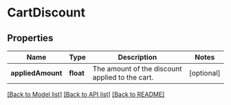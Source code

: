 # CartDiscount

## Properties
Name | Type | Description | Notes
------------ | ------------- | ------------- | -------------
**appliedAmount** | **float** | The amount of the discount applied to the cart. | [optional] 

[[Back to Model list]](../../README.md#documentation-for-models) [[Back to API list]](../../README.md#documentation-for-api-endpoints) [[Back to README]](../../README.md)

